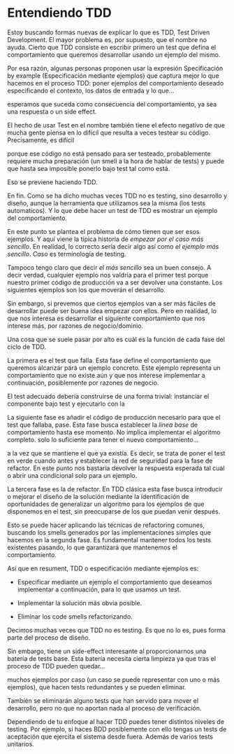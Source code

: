 # Entendiendo TDD

Estoy buscando formas nuevas de explicar lo que es TDD, Test Driven Development. El mayor problema es, por supuesto, que el nombre no ayuda. Cierto que TDD consiste en escribir primero un test que defina el comportamiento que queremos desarrollar usando un ejemplo del mismo.

Por esa razón, algunas personas proponen usar la expresión Specificación by example (Especificación mediante ejemplos) que captura mejor lo que hacemos en el proceso TDD: poner ejemplos del comportamiento deseado especificando el contexto, los datos de entrada y lo que...

esperamos que suceda como consecuencia del comportamiento, ya sea una respuesta o un side effect.

El hecho de usar Test en el nombre también tiene el efecto negativo de que mucha gente piensa en lo difícil que resulta a veces testear su código. Precisamente, es difícil

porque ese código no está pensado para ser testeado, probablemente requiere mucha preparación (un smell a la hora de hablar de tests) y puede que hasta sea imposible ponerlo bajo test tal como está.

Eso se previene haciendo TDD.

En fin. Como se ha dicho muchas veces TDD no es testing, sino desarrollo y diseño, aunque la herramienta que utilizamos sea la misma (los tests automaticos). Y lo que debe hacer un test de TDD es mostrar un ejemplo del comportamiento.

En este punto se plantea el problema de cómo tienen que ser esos ejemplos. Y aquí viene la típica historia de _empezar por el caso más sencillo_. En realidad, lo correcto sería decir algo así como _el ejemplo más sencillo_. _Caso_ es terminología de testing.

Tampoco tengo claro que decir _el más sencillo_ sea un buen consejo. A decir verdad, cualquier ejemplo nos valdría para el primer test porque nuestro primer código de producción va a ser devolver una constante. Los siguientes ejemplos son los que moverán el desarrollo.

Sin embargo, si prevemos que ciertos ejemplos van a ser más fáciles de desarrollar puede ser buena idea empezar con ellos. Pero en realidad, lo que nos interesa es desarrollar el siguiente comportamiento que nos interese más, por razones de negocio/dominio.

Una cosa que se suele pasar por alto es cuál es la función de cada fase del ciclo de TDD.

La primera es el test que falla. Esta fase define el comportamiento que queremos alcanzar para un ejemplo concreto. Este ejemplo representa un comportamiento que no existe aún y que nos interese implementar a continuación, posiblemente por razones de negocio.

El test adecuado debería construirse de una forma trivial: instanciar el componente bajo test y ejecutarlo con la

La siguiente fase es añadir el código de producción necesario para que el test que fallaba, pase. Esta fase busca establecer la _línea base_ de comportamiento hasta ese momento. No implica implementar el algoritmo completo. solo lo suficiente para tener el nuevo comportamiento...

a la vez que se mantiene el que ya existía. Es decir, se trata de poner el test en verde cuando antes y establecer la red de seguridad para la fase de refactor. En este punto nos bastaría devolver la respuesta esperada tal cual o abrir una condicional solo para un ejemplo.

La tercera fase es la de refactor. En TDD clásica esta fase busca introducir o mejorar el diseño de la solución mediante la identificación de oportunidades de generalizar un algoritmo para los ejemplos de que disponemos en el test, sin preocuparse de los que puedan venir después.

Esto se puede hacer aplicando las técnicas de refactoring comunes, buscando los smells generados por las implementaciones simples que hacemos en la segunda fase. Es fundamental mantener todos los tests existentes pasando, lo que garantizará que mantenemos el comportamiento.

Así que en resument, TDD o especificación mediante ejemplos es:

* Especificar mediante un ejemplo el comportamiento que deseamos implementar a continuación, para lo que usamos un test.

* Implementar la solución más obvia posible.

* Eliminar los code smells refactorizando.

Decimos muchas veces que TDD no es testing. Es que no lo es, pues forma parte del proceso de diseño.

Sin embargo, tiene un side-effect interesante al proporcionarnos una batería de tests base. Esta batería necesita cierta limpieza ya que tras el proceso de TDD pueden quedar...

muchos ejemplos por caso (un caso se puede representar con uno o más ejemplos), que hacen tests redundantes y se pueden eliminar.

También se eliminarán alguno tests que han servido para mover el desarrollo, pero no que no aportan nada al proceso de verificación.

Dependiendo de tu enfoque al hacer TDD puedes tener distintos niveles de testing. Por ejemplo, si haces BDD posiblemente con ello tengas un tests de aceptación que ejercita el sistema desde fuera. Además de varios tests unitarios.
